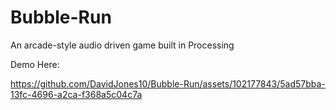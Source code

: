 # Bubble-Run
An arcade-style audio driven game built in Processing

Demo Here:


https://github.com/DavidJones10/Bubble-Run/assets/102177843/5ad57bba-13fc-4696-a2ca-f368a5c04c7a








